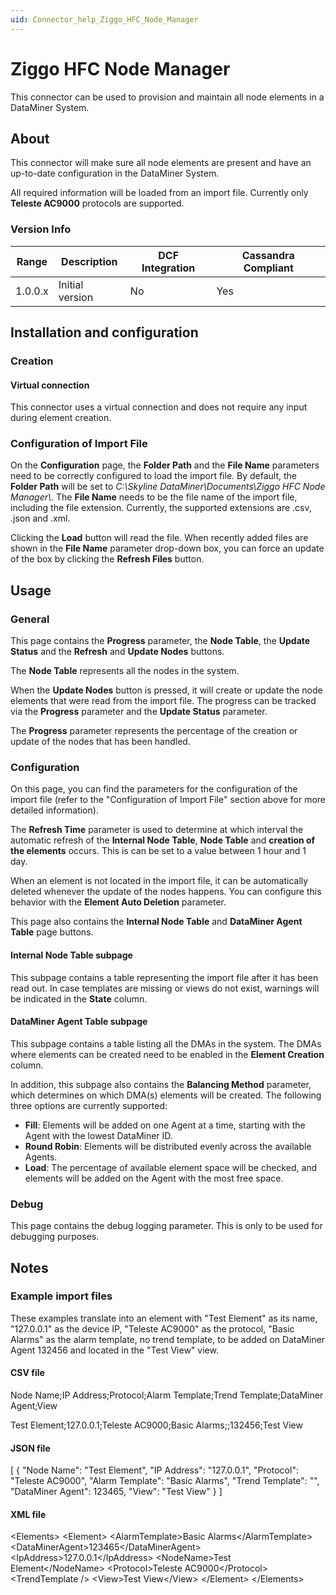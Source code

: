 ```yaml
---
uid: Connector_help_Ziggo_HFC_Node_Manager
---
```


# Ziggo HFC Node Manager

This connector can be used to provision and maintain all node elements in a DataMiner System.

## About

This connector will make sure all node elements are present and have an up-to-date configuration in the DataMiner System.

All required information will be loaded from an import file. Currently only **Teleste AC9000** protocols are supported.

### Version Info

| **Range** | **Description** | **DCF Integration** | **Cassandra Compliant** |
|------------------|-----------------|---------------------|-------------------------|
| 1.0.0.x          | Initial version | No                  | Yes                     |

## Installation and configuration

### Creation

#### Virtual connection

This connector uses a virtual connection and does not require any input during element creation.

### Configuration of Import File

On the **Configuration** page, the **Folder Path** and the **File Name** parameters need to be correctly configured to load the import file. By default, the **Folder Path** will be set to *C:\Skyline DataMiner\Documents\Ziggo HFC Node Manager\\*. The **File Name** needs to be the file name of the import file, including the file extension. Currently, the supported extensions are .csv, .json and .xml.

Clicking the **Load** button will read the file. When recently added files are shown in the **File Name** parameter drop-down box, you can force an update of the box by clicking the **Refresh Files** button.

## Usage

### General

This page contains the **Progress** parameter, the **Node Table**, the **Update Status** and the **Refresh** and **Update Nodes** buttons.

The **Node Table** represents all the nodes in the system.

When the **Update Nodes** button is pressed, it will create or update the node elements that were read from the import file. The progress can be tracked via the **Progress** parameter and the **Update Status** parameter.

The **Progress** parameter represents the percentage of the creation or update of the nodes that has been handled.

### Configuration

On this page, you can find the parameters for the configuration of the import file (refer to the "Configuration of Import File" section above for more detailed information).

The **Refresh Time** parameter is used to determine at which interval the automatic refresh of the **Internal Node Table**, **Node Table** and **creation of the elements** occurs. This is can be set to a value between 1 hour and 1 day.

When an element is not located in the import file, it can be automatically deleted whenever the update of the nodes happens. You can configure this behavior with the **Element Auto Deletion** parameter.

This page also contains the **Internal Node Table** and **DataMiner Agent Table** page buttons.

#### Internal Node Table subpage

This subpage contains a table representing the import file after it has been read out. In case templates are missing or views do not exist, warnings will be indicated in the **State** column.

#### DataMiner Agent Table subpage

This subpage contains a table listing all the DMAs in the system. The DMAs where elements can be created need to be enabled in the **Element Creation** column.

In addition, this subpage also contains the **Balancing Method** parameter, which determines on which DMA(s) elements will be created. The following three options are currently supported:

- **Fill**: Elements will be added on one Agent at a time, starting with the Agent with the lowest DataMiner ID.
- **Round Robin**: Elements will be distributed evenly across the available Agents.
- **Load**: The percentage of available element space will be checked, and elements will be added on the Agent with the most free space.

### Debug

This page contains the debug logging parameter. This is only to be used for debugging purposes.

## Notes

### Example import files

These examples translate into an element with "Test Element" as its name, "127.0.0.1" as the device IP, "Teleste AC9000" as the protocol, "Basic Alarms" as the alarm template, no trend template, to be added on DataMiner Agent 132456 and located in the "Test View" view.

#### CSV file

Node Name;IP Address;Protocol;Alarm Template;Trend Template;DataMiner Agent;View

Test Element;127.0.0.1;Teleste AC9000;Basic Alarms;;132456;Test View

#### JSON file

\[
{
"Node Name": "Test Element",
"IP Address": "127.0.0.1",
"Protocol": "Teleste AC9000",
"Alarm Template": "Basic Alarms",
"Trend Template": "",
"DataMiner Agent": 123465,
"View": "Test View"
}
\]

#### XML file

\<Elements\>
\<Element\>
\<AlarmTemplate\>Basic Alarms\</AlarmTemplate\>
\<DataMinerAgent\>123465\</DataMinerAgent\>
\<IpAddress\>127.0.0.1\</IpAddress\>
\<NodeName\>Test Element\</NodeName\>
\<Protocol\>Teleste AC9000\</Protocol\>
\<TrendTemplate /\>
\<View\>Test View\</View\>
\</Element\>
\</Elements\>
